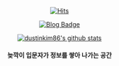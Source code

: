 <div align=center>
	
[![Hits](https://hits.seeyoufarm.com/api/count/incr/badge.svg?url=https%3A%2F%2Fgithub.com%2Fdustinkim86)](https://hits.seeyoufarm.com)

[![Blog Badge](http://img.shields.io/badge/-Blog-black?style=flat-square&logo=github&link=https://dustinkim86.github.io/)](https://dustinkim86.github.io/)

[![dustinkim86's github stats](https://github-readme-stats.vercel.app/api?username=dustinkim86)](https://github.com/anuraghazra/github-readme-stats)

#### 늦깍이 입문자가 정보를 쌓아 나가는 공간
</div>



<!--
**dustinkim86/dustinkim86** is a ✨ _special_ ✨ repository because its `README.md` (this file) appears on your GitHub profile.

Here are some ideas to get you started:

- 🔭 I’m currently working on ...
- 🌱 I’m currently learning ...
- 👯 I’m looking to collaborate on ...
- 🤔 I’m looking for help with ...
- 💬 Ask me about ...
- 📫 How to reach me: ...
- 😄 Pronouns: ...
- ⚡ Fun fact: ...
-->
